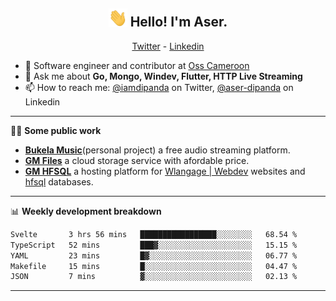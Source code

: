<h2 align="center"> <img src="https://github.com/gabriel-TheCode/gabriel-TheCode/blob/master/gifs/Hi.gif" width="30px"> Hello! I'm Aser.</h2>
<p align="center">
  <a href="https://twitter.com/iamdipanda">Twitter</a> - 
  <a href="https://www.linkedin.com/in/aser-dipanda/">Linkedin</a>
</p>


- 🔭 Software engineer and contributor at [Oss Cameroon](https://github.com/osscameroon)
- 💬 Ask me about **Go, Mongo, Windev, Flutter, HTTP Live Streaming**
- 📫 How to reach me: [@iamdipanda](https://twitter.com/iamdipanda) on Twitter, [@aser-dipanda](https://www.linkedin.com/in/aser-dipanda/) on Linkedin

-------

👨‍💻 **Some public work**

- **[Bukela Music](https://music.bukela.co)**(personal project) a free audio streaming platform. 
- **[GM Files](https://gamesmania.io)** a cloud storage service with afordable price.
- **[GM HFSQL](https://gamesmania.io)** a hosting platform for [Wlangage | Webdev](https://pcsoft.fr/webdev/index.html) websites and [hfsql](https://pcsoft.fr/accueilpub/hfsql.htm) databases.
-------

📊 **Weekly development breakdown**

<!--START_SECTION:waka-->

```txt
Svelte       3 hrs 56 mins   █████████████████░░░░░░░░   68.54 %
TypeScript   52 mins         ███▓░░░░░░░░░░░░░░░░░░░░░   15.15 %
YAML         23 mins         █▓░░░░░░░░░░░░░░░░░░░░░░░   06.77 %
Makefile     15 mins         █░░░░░░░░░░░░░░░░░░░░░░░░   04.47 %
JSON         7 mins          ▓░░░░░░░░░░░░░░░░░░░░░░░░   02.13 %
```

<!--END_SECTION:waka-->

-------
